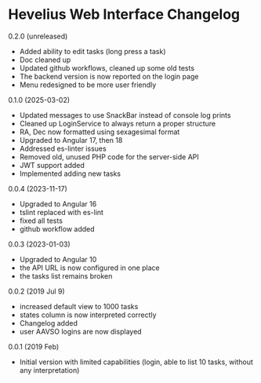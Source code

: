 # Hevelius Web Interface Changelog

0.2.0 (unreleased)

- Added ability to edit tasks (long press a task)
- Doc cleaned up
- Updated github workflows, cleaned up some old tests
- The backend version is now reported on the login page
- Menu redesigned to be more user friendly

0.1.0 (2025-03-02)

- Updated messages to use SnackBar instead of console log prints
- Cleaned up LoginService to always return a proper structure
- RA, Dec now formatted using sexagesimal format
- Upgraded to Angular 17, then 18
- Addressed es-linter issues
- Removed old, unused PHP code for the server-side API
- JWT support added
- Implemented adding new tasks

0.0.4 (2023-11-17)

- Upgraded to Angular 16
- tslint replaced with es-lint
- fixed all tests
- github workflow added

0.0.3 (2023-01-03)

- Upgraded to Angular 10
- the API URL is now configured in one place
- the tasks list remains broken

0.0.2 (2019 Jul 9)

- increased default view to 1000 tasks
- states column is now interpreted correctly
- Changelog added
- user AAVSO logins are now displayed

0.0.1 (2019 Feb)

- Initial version with limited capabilities (login, able to list 10 tasks, without any interpretation)
